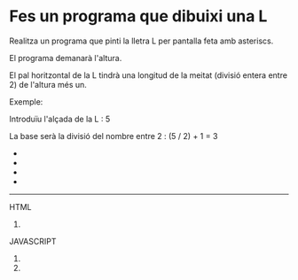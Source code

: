 # Fes un programa que dibuixi una L

Realitza un programa que pinti la lletra L per pantalla feta amb asteriscs.

El programa demanarà l'altura.

El pal horitzontal de la L tindrà una longitud de la meitat (divisió entera entre 2) de l'altura més un.

Exemple:

Introduïu l'alçada de la L : 5

La base serà  la divisió del nombre entre 2 : (5 / 2) + 1 = 3

*

*

*

*

* * *

HTML

1. 


JAVASCRIPT

1. 
1. 